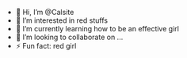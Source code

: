 - 👋 Hi, I’m @Calsite
- 👀 I’m interested in red stuffs
- 🌱 I’m currently learning how to be an effective girl
- 💞️ I’m looking to collaborate on ...
- ⚡ Fun fact: red girl

<!---
Calsite/Calsite is a ✨ special ✨ repository because its `README.md` (this file) appears on your GitHub profile.
You can click the Preview link to take a look at your changes.
--->
